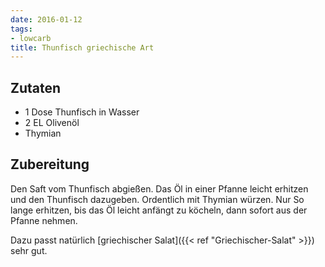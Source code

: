 ```yaml
---
date: 2016-01-12
tags:
- lowcarb
title: Thunfisch griechische Art
---
```


## Zutaten
- 1 Dose    Thunfisch in Wasser
- 2 EL      Olivenöl
- Thymian

## Zubereitung
Den Saft vom Thunfisch abgießen. Das Öl in einer Pfanne leicht erhitzen und den Thunfisch dazugeben. Ordentlich mit Thymian würzen. Nur So lange erhitzen, bis das Öl leicht anfängt zu köcheln, dann sofort aus der Pfanne nehmen.

Dazu passt natürlich [griechischer Salat]({{< ref "Griechischer-Salat" >}}) sehr gut.
